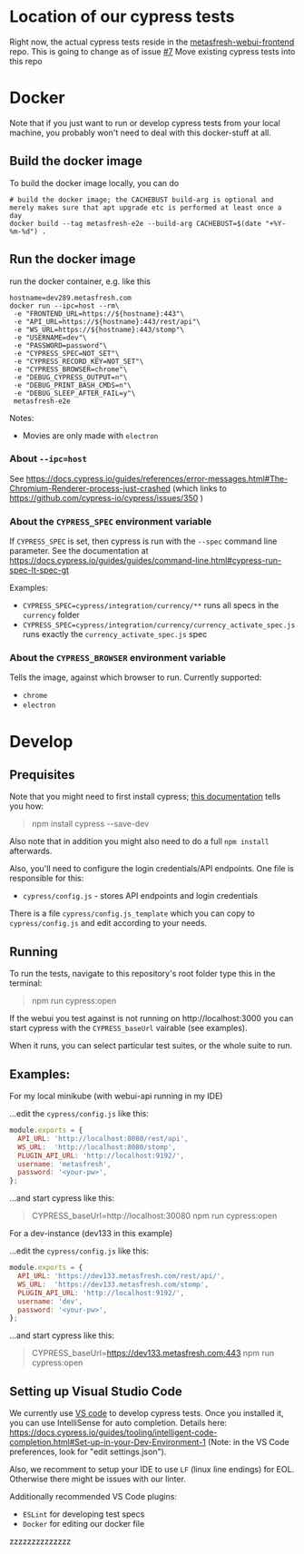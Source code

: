 # Location of our cypress tests

Right now, the actual cypress tests reside in the [metasfresh-webui-frontend](https://github.com/metasfresh/metasfresh-webui-frontend) repo. This is going to change as of issue [#7](https://github.com/metasfresh/metasfresh-e2e/issues/7) Move existing cypress tests into this repo

# Docker

Note that if you just want to run or develop cypress tests from your local machine, you probably won't need to deal with this docker-stuff at all.

## Build the docker image

To build the docker image locally, you can do

```
# build the docker image; the CACHEBUST build-arg is optional and merely makes sure that apt upgrade etc is performed at least once a day
docker build --tag metasfresh-e2e --build-arg CACHEBUST=$(date "+%Y-%m-%d") .
```

## Run the docker image

run the docker container, e.g. like this

```
hostname=dev289.metasfresh.com
docker run --ipc=host --rm\
 -e "FRONTEND_URL=https://${hostname}:443"\
 -e "API_URL=https://${hostname}:443/rest/api"\
 -e "WS_URL=https://${hostname}:443/stomp"\
 -e "USERNAME=dev"\
 -e "PASSWORD=password"\
 -e "CYPRESS_SPEC=NOT_SET"\
 -e "CYPRESS_RECORD_KEY=NOT_SET"\
 -e "CYPRESS_BROWSER=chrome"\
 -e "DEBUG_CYPRESS_OUTPUT=n"\
 -e "DEBUG_PRINT_BASH_CMDS=n"\
 -e "DEBUG_SLEEP_AFTER_FAIL=y"\
 metasfresh-e2e
```

Notes:
* Movies are only made with `electron`

### About `--ipc=host`

See https://docs.cypress.io/guides/references/error-messages.html#The-Chromium-Renderer-process-just-crashed
(which links to https://github.com/cypress-io/cypress/issues/350 )

### About the `CYPRESS_SPEC` environment variable

If `CYPRESS_SPEC` is set, then cypress is run with the `--spec` command line parameter. 
See the documentation at https://docs.cypress.io/guides/guides/command-line.html#cypress-run-spec-lt-spec-gt 

Examples:
* `CYPRESS_SPEC=cypress/integration/currency/**` runs all specs in the `currency` folder
* `CYPRESS_SPEC=cypress/integration/currency/currency_activate_spec.js` runs exactly the `currency_activate_spec.js` spec

### About the `CYPRESS_BROWSER` environment variable

Tells the image, against which browser to run.
Currently supported:
* `chrome`
* `electron`


# Develop

## Prequisites

Note that you might need to first install cypress; [this documentation](https://docs.cypress.io/guides/getting-started/installing-cypress.html#npm-install) tells you how:

> npm install cypress --save-dev

Also note that in addition you might also need to do a full `npm install` afterwards.

Also, you'll need to configure the login credentials/API endpoints. One file is responsible for this:

- `cypress/config.js` - stores API endpoints and login credentials

There is a file `cypress/config.js_template` which you can copy to `cypress/config.js` and edit according to your needs.

## Running

To run the tests, navigate to this repository's root folder type this in the terminal:

> npm run cypress:open

If the webui you test against is not running on http://localhost:3000 you can start cypress with the `CYPRESS_baseUrl` vairable (see examples).

When it runs, you can select particular test suites, or the whole suite to run. 

## Examples:

For my local minikube (with webui-api running in my IDE)

...edit the `cypress/config.js` like this:

```javascript
module.exports = {
  API_URL: 'http://localhost:8080/rest/api',
  WS_URL:  'http://localhost:8080/stomp',
  PLUGIN_API_URL: 'http://localhost:9192/',
  username: 'metasfresh',
  password: '<your-pw>',
};
```

...and start cypress like this:

> CYPRESS_baseUrl=http://localhost:30080 npm run cypress:open

For a dev-instance (dev133 in this example)

...edit the `cypress/config.js` like this:

```javascript
module.exports = {
  API_URL: 'https://dev133.metasfresh.com/rest/api/',
  WS_URL:  'https://dev133.metasfresh.com/stomp',
  PLUGIN_API_URL: 'http://localhost:9192/',
  username: 'dev',
  password: '<your-pw>',
};
```

...and start cypress like this:

> CYPRESS_baseUrl=https://dev133.metasfresh.com:443 npm run cypress:open

## Setting up Visual Studio Code

We currently use [VS code](https://code.visualstudio.com/download) to develop cypress tests.
Once you installed it, you can use IntelliSense for auto completion. 
Details here: https://docs.cypress.io/guides/tooling/intelligent-code-completion.html#Set-up-in-your-Dev-Environment-1 (Note: in the VS Code preferences, look for "edit settings.json").

Also, we recomment to setup your IDE to use `LF` (linux line endings) for EOL.
Otherwise there might be issues with our linter.

Additionally recommended VS Code plugins:
* `ESLint` for developing test specs
* `Docker` for editing our docker file




zzzzzzzzzzzzzz
